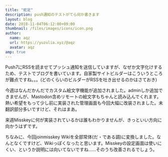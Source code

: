 ```yaml
---
title: "蛇足"
description: push通知のテストがてら何か書きます
layout: blog
date: 2018-11-04T06:12:00+09:00
thumbnail: /files/images/icons/icon.png
author:
  name: aqz
  url: https://yuzulia.xyz/@aqz
  avatar: aqz
amp: true
---
```

Push7にRSSを読ませてプッシュ通知を送信していますが、なぜか文字化けするため、テストでブログを書いています。自家製サイトビルダーはこういうところが難点ですね。。。(どのくらいのビルダーがRSSを吐き出せるのかはさておき)

今週はなんだかんだでカスタム絵文字機能が追加されました。adminしか追加できませんが、Mastodon含めリモートの絵文字もちゃんと読み込んでくれます。  
熱い希望をもって少し前に実装された管理画面も今回大幅に改装されました。未翻訳部分多いですけど、それはまあ。

来週Misskeyに何が実装されているかは誰もわかりませんが、きっといい方向に向かうはずです。

ちなみに、今回joinmisskey Wikiを全部常体(だ・である調)に変換しました。なんとなくですけど、Wikiっぽくなったと思います。Misskeyの設定画面は使いにくい、というか説明には向いてないですね……そのうち改善されるでしょう。
